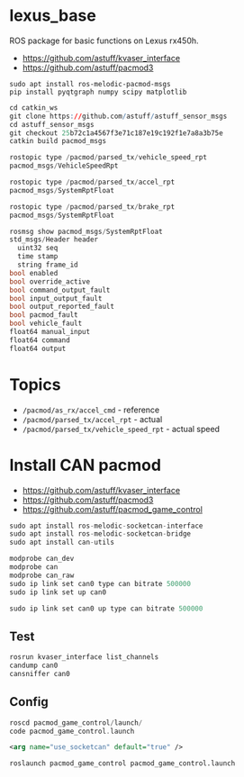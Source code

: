# lexus_base
ROS package for basic functions on Lexus rx450h.

- https://github.com/astuff/kvaser_interface
- https://github.com/astuff/pacmod3

```
sudo apt install ros-melodic-pacmod-msgs
pip install pyqtgraph numpy scipy matplotlib
```


``` r
cd catkin_ws
git clone https://github.com/astuff/astuff_sensor_msgs
cd astuff_sensor_msgs
git checkout 25b72c1a4567f3e71c187e19c192f1e7a8a3b75e
catkin build pacmod_msgs
```


``` c
rostopic type /pacmod/parsed_tx/vehicle_speed_rpt
pacmod_msgs/VehicleSpeedRpt

rostopic type /pacmod/parsed_tx/accel_rpt
pacmod_msgs/SystemRptFloat

rostopic type /pacmod/parsed_tx/brake_rpt
pacmod_msgs/SystemRptFloat

rosmsg show pacmod_msgs/SystemRptFloat
std_msgs/Header header
  uint32 seq
  time stamp
  string frame_id
bool enabled
bool override_active
bool command_output_fault
bool input_output_fault
bool output_reported_fault
bool pacmod_fault
bool vehicle_fault
float64 manual_input
float64 command
float64 output
```


# Topics

- `/pacmod/as_rx/accel_cmd` - reference
- `/pacmod/parsed_tx/accel_rpt` - actual
- `/pacmod/parsed_tx/vehicle_speed_rpt` - actual speed

# Install CAN pacmod

- https://github.com/astuff/kvaser_interface
- https://github.com/astuff/pacmod3
- https://github.com/astuff/pacmod_game_control

``` c
sudo apt install ros-melodic-socketcan-interface
sudo apt install ros-melodic-socketcan-bridge
sudo apt install can-utils 
```

``` c
modprobe can_dev
modprobe can
modprobe can_raw
sudo ip link set can0 type can bitrate 500000
sudo ip link set up can0

sudo ip link set can0 up type can bitrate 500000
```
## Test

``` r
rosrun kvaser_interface list_channels 
candump can0
cansniffer can0
```
## Config

``` c
roscd pacmod_game_control/launch/
code pacmod_game_control.launch 
```
``` xml
<arg name="use_socketcan" default="true" />
```
`roslaunch pacmod_game_control pacmod_game_control.launch`

